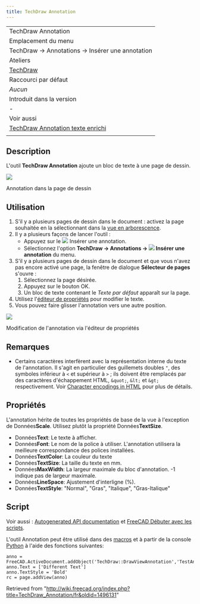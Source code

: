 ```yaml
---
title: TechDraw Annotation
---
```

|  |
| --- |
| TechDraw Annotation |
| Emplacement du menu |
| TechDraw → Annotations → Insérer une annotation |
| Ateliers |
| [TechDraw](/TechDraw_Workbench/fr "TechDraw Workbench/fr") |
| Raccourci par défaut |
| *Aucun* |
| Introduit dans la version |
| - |
| Voir aussi |
| [TechDraw Annotation texte enrichi](/TechDraw_RichTextAnnotation/fr "TechDraw RichTextAnnotation/fr") |
|  |

## Description

L'outil **TechDraw Annotation** ajoute un bloc de texte à une page de dessin.

![](/images/AnnotationSample.png)

Annotation dans la page de dessin

## Utilisation

1. S'il y a plusieurs pages de dessin dans le document : activez la page souhaitée en la sélectionnant dans la [vue en arborescence](/Tree_view/fr "Tree view/fr").
2. Il y a plusieurs façons de lancer l'outil :
   * Appuyez sur le ![](/images/TechDraw_Annotation.svg) Insérer une annotation.
   * Sélectionnez l'option **TechDraw → Annotations → ![](/images/TechDraw_Annotation.svg) Insérer une annotation** du menu.
3. S'il y a plusieurs pages de dessin dans le document et que vous n'avez pas encore activé une page, la fenêtre de dialogue **Sélecteur de pages** s'ouvre :
   1. Sélectionnez la page désirée.
   2. Appuyez sur le bouton OK.
   3. Un bloc de texte contenant le *Texte par défaut* apparaît sur la page.
4. Utilisez l'[éditeur de propriétés](/Property_editor/fr "Property editor/fr") pour modifier le texte.
5. Vous pouvez faire glisser l'annotation vers une autre position.

![](/images/UpdateAnnotation.png)

Modification de l'annotation via l'éditeur de propriétés

## Remarques

* Certains caractères interfèrent avec la représentation interne du texte de l'annotation. Il s'agit en particulier des guillemets doubles `"`, des symboles inférieur à `<` et supérieur à `>` ; ils doivent être remplacés par des caractères d'échappement HTML, `&quot;`, `&lt;` et `&gt;` respectivement. Voir [Character encodings in HTML](https://en.wikipedia.org/wiki/Character_encodings_in_HTML#HTML_character_references) pour plus de détails.

## Propriétés

L'annotation hérite de toutes les propriétés de base de la vue à l'exception de Données**Scale**. Utilisez plutôt la propriété Données**TextSize**.

* Données**Text**: Le texte à afficher.
* Données**Font**: Le nom de la police à utiliser. L'annotation utilisera la meilleure correspondance des polices installées.
* Données**TextColor**: La couleur du texte
* Données**TextSize**: La taille du texte en mm.
* Données**MaxWidth**: La largeur maximale du bloc d'annotation. -1 indique pas de largeur maximale.
* Données**LineSpace**: Ajustement d'interligne (%).
* Données**TextStyle**: "Normal", "Gras", "Italique", "Gras-Italique"

## Script

Voir aussi : [Autogenerated API documentation](https://freecad.github.io/SourceDoc/) et [FreeCAD Débuter avec les scripts](/FreeCAD_Scripting_Basics/fr "FreeCAD Scripting Basics/fr").

L'outil Annotation peut être utilisé dans des [macros](/Macros/fr "Macros/fr") et à partir de la console [Python](/Python/fr "Python/fr") à l'aide des fonctions suivantes:

```
anno = FreeCAD.ActiveDocument.addObject('TechDraw::DrawViewAnnotation','TestAnno')
anno.Text = ['Different Text']
anno.TextStyle = 'Bold'
rc = page.addView(anno)

```

Retrieved from "<http://wiki.freecad.org/index.php?title=TechDraw_Annotation/fr&oldid=1496131>"